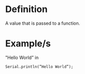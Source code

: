 # Definition
A value that is passed to a function.

# Example/s

"Hello World” in 

`Serial.println(”Hello World”);`
